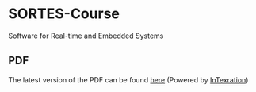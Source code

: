 SORTES-Course
=============

Software for Real-time and Embedded Systems

## PDF

The latest version of the PDF can be found [here](http://git.jonasdevlieghere.com:8000/out/SORTES-Course) (Powered by [InTexration](https://github.com/JDevlieghere/InTeXration))
